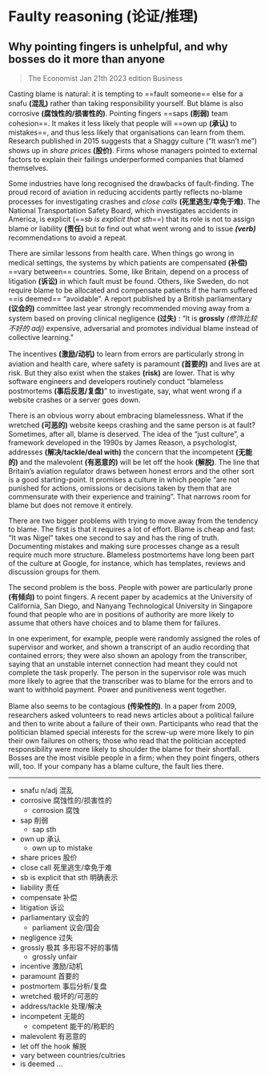 # Faulty reasoning **(论证/推理)**

## Why pointing fingers is unhelpful, and why bosses do it more than anyone

> The Economist Jan 21th 2023 edition Business

Casting blame is natural: it is tempting to ==fault someone== else for a snafu **(混乱)** rather than taking responsibility yourself. But blame is also corrosive **(腐蚀性的/损害性的)**. Pointing fingers ==saps **(削弱)** team cohesion==. It makes it less likely that people will ==own up **(承认)** to mistakes==, and thus less likely that organisations can learn from them. Research published in 2015 suggests that a Shaggy culture (“It wasn’t me”) shows up in _share prices_ **(股价)**. Firms whose managers pointed to external factors to explain their failings underperformed companies that blamed themselves.

Some industries have long recognised the drawbacks of fault-finding. The proud record of aviation in reducing accidents partly reflects no-blame processes for investigating crashes and _close calls_ **(死里逃生/幸免于难)**. The National Transportation Safety Board, which investigates accidents in America, is explicit (==_sb is explicit that sth_==) that its role is not to assign blame or liability **(责任)** but to find out what went wrong and to issue **_(verb)_** recommendations to avoid a repeat.

There are similar lessons from health care. When things go wrong in medical settings, the systems by which patients are compensated **(补偿)** ==vary between== countries. Some, like Britain, depend on a process of litigation **(诉讼)** in which fault must be found. Others, like Sweden, do not require blame to be allocated and compensate patients if the harm suffered ==is deemed== “avoidable”. A report published by a British parliamentary **(议会的)** committee last year strongly recommended moving away from a system based on proving clinical negligence **(过失)** : “It is **grossly** _(修饰比较不好的 adj)_ expensive, adversarial and promotes individual blame instead of collective learning.”

The incentives **(激励/动机)** to learn from errors are particularly strong in aviation and health care, where safety is paramount **(首要的)** and lives are at risk. But they also exist when the stakes **(risk)** are lower. That is why software engineers and developers routinely conduct “blameless postmortems **(事后反思/复盘)**” to investigate, say, what went wrong if a website crashes or a server goes down.

There is an obvious worry about embracing blamelessness. What if the wretched **(可恶的)** website keeps crashing and the same person is at fault? Sometimes, after all, blame is deserved. The idea of the “just culture”, a framework developed in the 1990s by James Reason, a psychologist, addresses **(解决/tackle/deal with)** the concern that the incompetent **(无能的)** and the malevolent **(有恶意的)** will be let off the hook **(解脱)**. The line that Britain’s aviation regulator draws between honest errors and the other sort is a good starting-point. It promises a culture in which people “are not punished for actions, omissions or decisions taken by them that are commensurate with their experience and training”. That narrows room for blame but does not remove it entirely.

There are two bigger problems with trying to move away from the tendency to blame. The first is that it requires a lot of effort. Blame is cheap and fast: “It was Nigel” takes one second to say and has the ring of truth. Documenting mistakes and making sure processes change as a result require much more structure. Blameless postmortems have long been part of the culture at Google, for instance, which has templates, reviews and discussion groups for them.

The second problem is the boss. People with power are particularly prone **(有倾向)** to point fingers. A recent paper by academics at the University of California, San Diego, and Nanyang Technological University in Singapore found that people who are in positions of authority are more likely to assume that others have choices and to blame them for failures.

In one experiment, for example, people were randomly assigned the roles of supervisor and worker, and shown a transcript of an audio recording that contained errors; they were also shown an apology from the transcriber, saying that an unstable internet connection had meant they could not complete the task properly. The person in the supervisor role was much more likely to agree that the transcriber was to blame for the errors and to want to withhold payment. Power and punitiveness went together.

Blame also seems to be contagious **(传染性的)**. In a paper from 2009, researchers asked volunteers to read news articles about a political failure and then to write about a failure of their own. Participants who read that the politician blamed special interests for the screw-up were more likely to pin their own failures on others; those who read that the politician accepted responsibility were more likely to shoulder the blame for their shortfall. Bosses are the most visible people in a firm; when they point fingers, others will, too. If your company has a blame culture, the fault lies there.

---

- snafu n/adj 混乱
- corrosive 腐蚀性的/损害性的
  - corrosion 腐蚀
- sap 削弱
  - sap sth
- own up 承认
  - own up to mistake
- share prices 股价
- close call 死里逃生/幸免于难
- sb is explicit that sth 明确表示
- liability 责任
- compensate 补偿
- litigation 诉讼
- parliamentary 议会的
  - parliament 议会/国会
- negligence 过失
- grossly 极其 多形容不好的事情
  - grossly unfair
- incentive 激励/动机
- paramount 首要的
- postmortem 事后分析/复盘
- wretched 极坏的/可恶的
- address/tackle 处理/解决
- incompetent 无能的
  - competent 能干的/称职的
- malevolent 有恶意的
- let off the hook 解脱
- vary between countries/cultries
- is deemed ...
